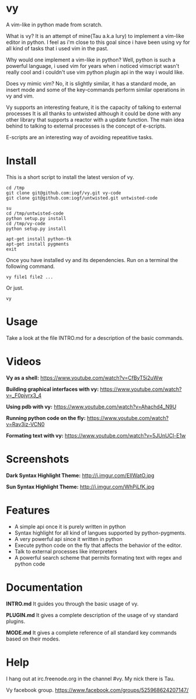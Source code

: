 vy
==

A vim-like in python made from scratch.

What is vy? 
It is an attempt of mine(Tau a.k.a Iury) to implement a vim-like editor in python.
I feel as i'm close to this goal since i have been using vy for all kind of tasks 
that i used vim in the past.

Why would one implement a vim-like in python? 
Well, python is such a powerful language, i used vim for years when i noticed vimscript wasn't
really cool and i couldn't use vim python plugin api in the way i would like.

Does vy mimic vim?
No, it is slightly similar, it has a standard mode, an insert mode and
some of the key-commands perform similar operations in vy and vim.

Vy supports an interesting feature, it is the capacity of talking to external processes
It is all thanks to untwisted although it could be done with any other library that supports a reactor
with a update function. The main idea behind to talking to external processes is the concept of e-scripts.

E-scripts are an interesting way of avoiding repeatitive tasks.


Install
=======

This is a short script to install the latest version of vy.

    cd /tmp
    git clone git@github.com:iogf/vy.git vy-code
    git clone git@github.com:iogf/untwisted.git untwisted-code 

    su
    cd /tmp/untwisted-code
    python setup.py install
    cd /tmp/vy-code
    python setup.py install

    apt-get install python-tk
    apt-get install pygments
    exit

    
Once you have installed vy and its dependencies.
Run on a terminal the following command.

    vy file1 file2 ...

Or just.

    vy


Usage
=====

Take a look at the file INTRO.md for a description of the basic
commands.


Videos
======

**Vy as a shell:**
https://www.youtube.com/watch?v=CfByT5i2uWw

**Building graphical interfaces with vy:**
https://www.youtube.com/watch?v=_F0pjyrx3_4

**Using pdb with vy:**
https://www.youtube.com/watch?v=Ahachd4_N9U

**Running python code on the fly:**
https://www.youtube.com/watch?v=Rav3iz-VCN0
    
**Formating text with vy:**
https://www.youtube.com/watch?v=5JUnUCl-E1w

Screenshots
===========

**Dark Syntax Highlight Theme:**
http://i.imgur.com/EIlWatO.jpg

**Sun Syntax Highlight Theme:**
http://i.imgur.com/WhPiLfK.jpg


Features
========

* A simple api once it is purely written in python
* Syntax highlight for all kind of langues supported by python-pygments.
* A very powerful api since it written in python
* Execute python code on the fly that affects the behavior of the editor.
* Talk to external processes like interpreters
* A powerful search scheme that permits formating text with regex and python code

Documentation
=============

**INTRO.md** 
It guides you through the basic usage of vy.

**PLUGIN.md**
It gives a complete description of the usage of vy standard plugins.

**MODE.md**
It gives a complete reference of all standard key commands based on their modes.

Help
====

I hang out at irc.freenode.org in the channel #vy.
My nick there is Tau.

Vy facebook group.
https://www.facebook.com/groups/525968624207147/



